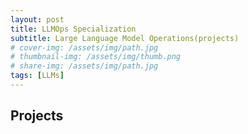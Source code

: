 ```yaml
---
layout: post
title: LLMOps Specialization
subtitle: Large Language Model Operations(projects)
# cover-img: /assets/img/path.jpg
# thumbnail-img: /assets/img/thumb.png
# share-img: /assets/img/path.jpg
tags: [LLMs]
---
```


## Projects
